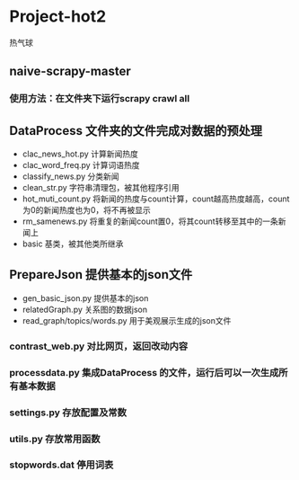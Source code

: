 # Project-hot2
热气球

## naive-scrapy-master

### 使用方法：在文件夹下运行scrapy crawl all



## DataProcess 文件夹的文件完成对数据的预处理 

* clac_news_hot.py 计算新闻热度
* clac_word_freq.py  计算词语热度
* classify_news.py  分类新闻
* clean_str.py  字符串清理包，被其他程序引用
* hot_muti_count.py  将新闻的热度与count计算，count越高热度越高，count为0的新闻热度也为0，将不再被显示
* rm_samenews.py  将重复的新闻count置0，将其count转移至其中的一条新闻上
* basic 基类，被其他类所继承

## PrepareJson 提供基本的json文件

* gen_basic_json.py 提供基本的json
* relatedGraph.py  关系图的数据json
* read_graph/topics/words.py  用于美观展示生成的json文件



### contrast_web.py 对比网页，返回改动内容

### processdata.py 集成DataProcess 的文件，运行后可以一次生成所有基本数据

### settings.py 存放配置及常数

### utils.py 存放常用函数

### stopwords.dat 停用词表









